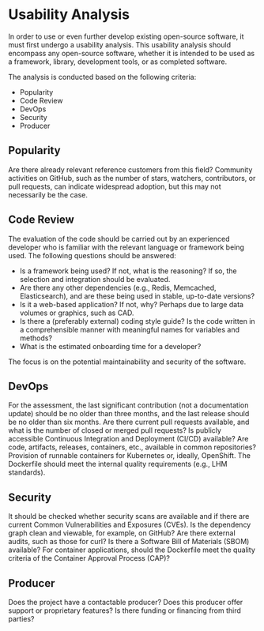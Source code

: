 # Usability Analysis

In order to use or even further develop existing open-source software, it must first undergo a usability analysis. This usability analysis should encompass any open-source software, whether it is intended to be used as a framework, library, development tools, or as completed software.

The analysis is conducted based on the following criteria:

* Popularity
* Code Review
* DevOps
* Security
* Producer

## Popularity

Are there already relevant reference customers from this field? Community activities on GitHub, such as the number of stars, watchers, contributors, or pull requests, can indicate widespread adoption, but this may not necessarily be the case.

## Code Review

The evaluation of the code should be carried out by an experienced developer who is familiar with the relevant language or framework being used. 
The following questions should be answered:

* Is a framework being used? If not, what is the reasoning? If so, the selection and integration should be evaluated.
* Are there any other dependencies (e.g., Redis, Memcached, Elasticsearch), and are these being used in stable, up-to-date versions?
* Is it a web-based application? If not, why? Perhaps due to large data volumes or graphics, such as CAD.
* Is there a (preferably external) coding style guide? Is the code written in a comprehensible manner with meaningful names for variables and methods? 
* What is the estimated onboarding time for a developer?

The focus is on the potential maintainability and security of the software.

## DevOps

For the assessment, the last significant contribution (not a documentation update) should be no older than three months, and the last release should be no older than six months.
Are there current pull requests available, and what is the number of closed or merged pull requests? Is publicly accessible Continuous Integration and Deployment (CI/CD) available?
Are code, artifacts, releases, containers, etc., available in common repositories?
Provision of runnable containers for Kubernetes or, ideally, OpenShift. The Dockerfile should meet the internal quality requirements (e.g., LHM standards).

## Security

It should be checked whether security scans are available and if there are current Common Vulnerabilities and Exposures (CVEs). Is the dependency graph clean and viewable, for example, on GitHub?
Are there external audits, such as those for curl? Is there a Software Bill of Materials (SBOM) available?
For container applications, should the Dockerfile meet the quality criteria of the Container Approval Process (CAP)?

## Producer

Does the project have a contactable producer? Does this producer offer support or proprietary features? Is there funding or financing from third parties?